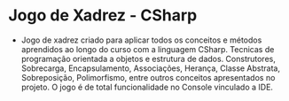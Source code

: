 # Jogo de Xadrez - CSharp

- Jogo de xadrez criado para aplicar todos os conceitos e métodos aprendidos ao longo do curso com a linguagem CSharp. Tecnicas de programação orientada a objetos e estrutura de dados.
Construtores, Sobrecarga, Encapsulamento, Associações, Herança, Classe Abstrata, Sobreposição, Polimorfismo, entre outros conceitos apresentados no projeto. O jogo é de total funcionalidade no Console vinculado a IDE.
